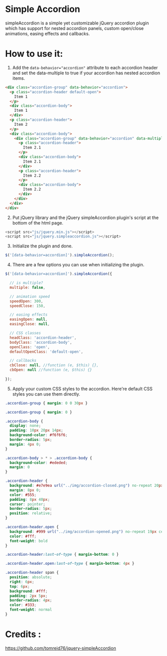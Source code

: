 Simple Accordion
===================

simpleAccordion is a simple yet customizable jQuery accordion plugin which has support for nested accordion panels, custom open/close animations, easing effects and callbacks.


How to use it:
=========

1. Add the `data-behavior="accordion"` attribute to each accordion header and set the data-multiple to true if your accordion has nested accordion items.

```html
<div class="accordion-group" data-behavior="accordion">
  <p class="accordion-header default-open">
    Item 1
  </p>
  <div class="accordion-body">
    Item 1
  </div>
  <p class="accordion-header">
    Item 2
  </p>
  <div class="accordion-body">
    <div class="accordion-group" data-behavior="accordion" data-multiple="true">
      <p class="accordion-header">
        Item 2.1
      </p>
      <div class="accordion-body">
        Item 2.1
      </div>
      <p class="accordion-header">
        Item 2.2
      </p>
      <div class="accordion-body">
        Item 2.2
      </div>
    </div>
  </div>
</div>
```

2. Put jQuery library and the jQuery simpleAccordion plugin's script at the bottom of the html page.
```javascript
<script src="js/jquery.min.js"></script>
<script src="js/jquery.simpleaccordion.js"></script>
```
3. Initialize the plugin and done.
```javascript
$('[data-behavior=accordion]').simpleAccordion();
```
4. There are a few options you can use when initializing the plugin.
```javascript
$('[data-behavior=accordion]').simpleAccordion({

  // is multiple?
  multiple: false,

  // animation speed
  speedOpen: 300,
  speedClose: 150,

  // easing effects
  easingOpen: null,
  easingClose: null,

  // CSS classes
  headClass: 'accordion-header',
  bodyClass: 'accordion-body',
  openClass: 'open',
  defaultOpenClass: 'default-open',

  // callbacks
  cbClose: null, //function (e, $this) {},
  cbOpen: null //function (e, $this) {}
  
});
```
5. Apply your custom CSS styles to the accordion. Here're default CSS styles you can use them directly.
```css
.accordion-group { margin: 0 0 30px }

.accordion-group { margin: 0 }

.accordion-body {
  display: none;
  padding: 10px 20px 14px;
  background-color: #f6f6f6;
  border-radius: 5px;
  margin: 4px 0;
}

.accordion-body > * > .accordion-body {
  background-color: #ededed;
  margin: 0
}

.accordion-header {
  background: #e7e9ea url("../img/accordion-closed.png") no-repeat 20px center;
  margin: 8px 0;
  color: #555;
  padding: 8px 40px;
  cursor: pointer;
  border-radius: 5px;
  position: relative;
}

.accordion-header.open {
  background: #999 url("../img/accordion-opened.png") no-repeat 19px center;
  color: #fff;
  font-weight: bold
}

.accordion-header:last-of-type { margin-bottom: 0 }

.accordion-header.open:last-of-type { margin-bottom: 4px }

.accordion-header span {
  position: absolute;
  right: 6px;
  top: 6px;
  background: #fff;
  padding: 2px 5px;
  border-radius: 4px;
  color: #333;
  font-weight: normal
}
```

Credits :
=========

https://github.com/tomreid76/jquery-simpleAccordion